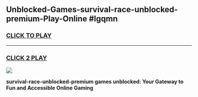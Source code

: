 
## Unblocked-Games-survival-race-unblocked-premium-Play-Online #lgqmn
<h3>
<a href="https://news.freeplayer.one?title=survival-race-unblocked-premium&ref=3">CLICK TO PLAY</a></h3>
<hr>

<h3>
<a href="https://news.freeplayer.one?title=survival-race-unblocked-premium&ref=3">CLICK 2 PLAY</a>
  
</h3>

<a href="https://news.freeplayer.one?title=survival-race-unblocked-premium&ref=3"><img src="https://clearcache.store/games.png"></a>


**survival-race-unblocked-premium games unblocked: Your Gateway to Fun and Accessible Online Gaming**
